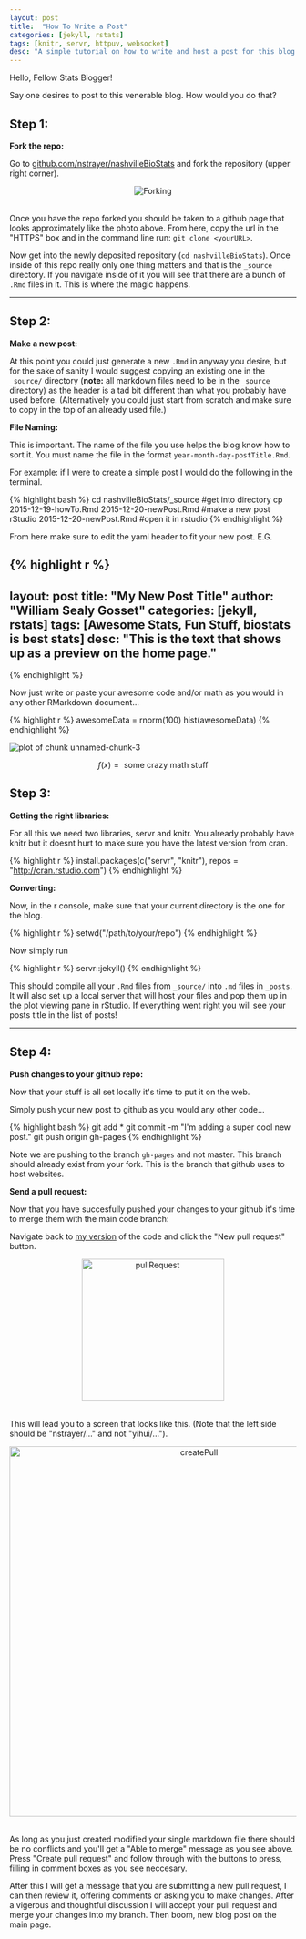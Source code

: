 ```yaml
---
layout: post
title:  "How To Write a Post"
categories: [jekyll, rstats]
tags: [knitr, servr, httpuv, websocket]
desc: "A simple tutorial on how to write and host a post for this blog."
---
```


Hello, Fellow Stats Blogger!

Say one desires to post to this venerable blog. How would you do that? 

## Step 1: 

__Fork the repo:__

Go to [github.com/nstrayer/nashvilleBioStats](http://github.com/nstrayer/nashvilleBioStats) and fork the repository (upper right corner).

<div style="text-align: center;">
    <img src = "{{ site.baseurl }}/assets/tutorial/fork.png" alt = "Forking">
    <br>
</div>

<br>

Once you have the repo forked you should be taken to a github page that looks approximately like the photo above. From here, copy the url in the "HTTPS" box and in the command line run: `git clone <yourURL>`. 

Now get into the newly deposited repository (`cd nashvilleBioStats`). Once inside of this repo really only one thing matters and that is the `_source` directory. If you navigate inside of it you will see that there are a bunch of `.Rmd` files in it. This is where the magic happens. 

---

## Step 2: 

__Make a new post:__

At this point you could just generate a new `.Rmd` in anyway you desire, but for the sake of sanity I would suggest copying an existing one in the `_source/` directory (__note:__ all markdown files need to be in the `_source` directory) as the header is a tad bit different than what you probably have used before. (Alternatively you could just start from scratch and make sure to copy in the top of an already used file.)

__File Naming:__

This is important. The name of the file you use helps the blog know how to sort it. You must name the file in the format `year-month-day-postTitle.Rmd`. 

For example: if I were to create a simple post I would do the following in the terminal. 


{% highlight bash %}
cd nashvilleBioStats/_source #get into directory
cp 2015-12-19-howTo.Rmd 2015-12-20-newPost.Rmd #make a new post
rStudio 2015-12-20-newPost.Rmd #open it in rstudio
{% endhighlight %}

From here make sure to edit the yaml header to fit your new post. E.G.


{% highlight r %}
---
layout: post
title:  "My New Post Title"
author: "William Sealy Gosset"
categories: [jekyll, rstats]
tags: [Awesome Stats, Fun Stuff, biostats is best stats]
desc: "This is the text that shows up as a preview on the home page."
---
{% endhighlight %}

Now just write or paste your awesome code and/or math as you would in any other RMarkdown document...


{% highlight r %}
awesomeData = rnorm(100)
hist(awesomeData)
{% endhighlight %}

![plot of chunk unnamed-chunk-3](/nashvilleBioStats/figures/source/2015-12-20-tutorial/unnamed-chunk-3-1.png) 

$$f(x) = \text{ some crazy math stuff}$$


## Step 3:   

__Getting the right libraries:__

For all this we need two libraries, servr and knitr. You already probably have knitr but it doesnt hurt to make sure you have the latest version from cran. 


{% highlight r %}
install.packages(c("servr", "knitr"), repos = "http://cran.rstudio.com")
{% endhighlight %}

__Converting:__

Now, in the r console, make sure that your current directory is the one for the blog. 


{% highlight r %}
setwd("/path/to/your/repo")
{% endhighlight %}

Now simply run


{% highlight r %}
servr::jekyll()
{% endhighlight %}

This should compile all your `.Rmd` files from `_source/` into `.md` files in `_posts`. It will also set up a local server that will host your files and pop them up in the plot viewing pane in rStudio. If everything went right you will see your posts title in the list of posts!

---

## Step 4: 

__Push changes to your github repo:__

Now that your stuff is all set locally it's time to put it on the web. 

Simply push your new post to github as you would any other code...


{% highlight bash %}
git add *
git commit -m "I'm adding a super cool new post."
git push origin gh-pages
{% endhighlight %}

Note we are pushing to the branch `gh-pages` and not master. This branch should already exist from your fork. This is the branch that github uses to host websites. 

__Send a pull request:__

Now that you have succesfully pushed your changes to your github it's time to merge them with the main code branch: 

Navigate back to [my version](https://github.com/nstrayer/nashvilleBioStats) of the code and click the "New pull request" button. 

<div style="text-align: center;">
    <img src = "{{ site.baseurl }}/assets/tutorial/pullRequest.png" alt = "pullRequest" width = "250">
    <br>
</div>

<br>

This will lead you to a screen that looks like this. (Note that the left side should be "nstrayer/..." and not "yihui/..."). 

<div style="text-align: center;">
    <img src = "{{ site.baseurl }}/assets/tutorial/createPull.png" alt = "createPull" width = "650">
    <br>
</div>

<br>

As long as you just created modified your single markdown file there should be no conflicts and you'll get a "Able to merge" message as you see above. Press "Create pull request" and follow through with the buttons to press, filling in comment boxes as you see neccesary. 

After this I will get a message that you are submitting a new pull request, I can then review it, offering comments or asking you to make changes. After a vigerous and thoughtful discussion I will accept your pull request and merge your changes into my branch. Then boom, new blog post on the main page. 
